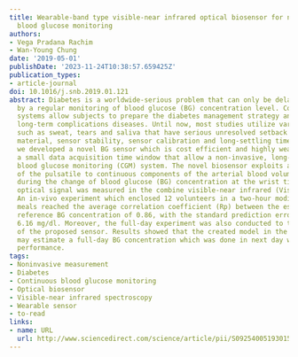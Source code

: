```yaml
---
title: Wearable-band type visible-near infrared optical biosensor for non-invasive
  blood glucose monitoring
authors:
- Vega Pradana Rachim
- Wan-Young Chung
date: '2019-05-01'
publishDate: '2023-11-24T10:38:57.659425Z'
publication_types:
- article-journal
doi: 10.1016/j.snb.2019.01.121
abstract: Diabetes is a worldwide-serious problem that can only be delayed or prevented
  by a regular monitoring of blood glucose (BG) concentration level. Continuous monitoring
  systems allow subjects to prepare the diabetes management strategy and prevent the
  long-term complications diseases. Until now, most studies utilize various biofluids
  such as sweat, tears and saliva that have serious unresolved setback such as expensive
  material, sensor stability, sensor calibration and long-settling time. Therefore,
  we developed a novel BG sensor which is cost efficient and highly wearable with
  a small data acquisition time window that allow a non-invasive, long-term continuous
  blood glucose monitoring (CGM) system. The novel biosensor exploits a unique information
  of the pulsatile to continuous components of the arterial blood volume pulsation
  during the change of blood glucose (BG) concentration at the wrist tissue. The reflected
  optical signal was measured in the combine visible-near infrared (Vis-NIR) spectroscopy.
  An in-vivo experiment which enclosed 12 volunteers in a two-hour modified carbohydrate-rich
  meals reached the average correlation coefficient (Rp) between the estimated and
  reference BG concentration of 0.86, with the standard prediction error (SPE) of
  6.16 mg/dl. Moreover, the full-day experiment was also conducted to test the reliability
  of the proposed sensor. Results showed that the created model in the previous day,
  may estimate a full-day BG concentration which was done in next day with an adequate
  performance.
tags:
- Noninvasive measurement
- Diabetes
- Continuous blood glucose monitoring
- Optical biosensor
- Visible-near infrared spectroscopy
- Wearable sensor
- to-read
links:
- name: URL
  url: http://www.sciencedirect.com/science/article/pii/S0925400519301510
---
```

